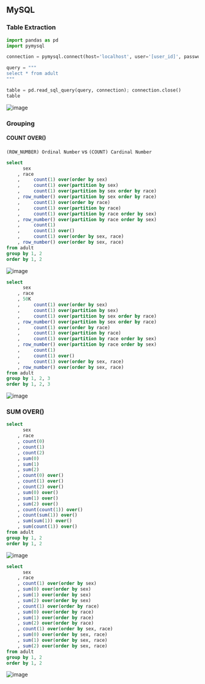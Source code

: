 
## MySQL
### Table Extraction
```python
import pandas as pd
import pymysql

connection = pymysql.connect(host='localhost', user='[user_id]', password='[password]', db='[database]', charset='utf8')

query = """
select * from adult
"""

table = pd.read_sql_query(query, connection); connection.close()
table
```
![image](https://user-images.githubusercontent.com/56889151/155865692-981285c1-553c-46eb-9ea4-7fcd6204c6de.png)


### Grouping
#### COUNT OVER()
`(ROW_NUMBER) Ordinal Number` vs `(COUNT) Cardinal Number`
```sql
select 
      sex
    , race
    ,     count(1) over(order by sex)
    ,     count(1) over(partition by sex)
    ,     count(1) over(partition by sex order by race)    
    , row_number() over(partition by sex order by race)
    ,     count(1) over(order by race)
    ,     count(1) over(partition by race)
    ,     count(1) over(partition by race order by sex)
    , row_number() over(partition by race order by sex)
    ,     count(1)
    ,     count(1) over()
    ,     count(1) over(order by sex, race)
    , row_number() over(order by sex, race)    
from adult
group by 1, 2
order by 1, 2
```
![image](https://user-images.githubusercontent.com/56889151/155869978-6043edf2-4f4f-4e24-a011-0d8e862cade0.png)

```sql
select 
      sex
    , race
    , 50K
    ,     count(1) over(order by sex)
    ,     count(1) over(partition by sex)
    ,     count(1) over(partition by sex order by race)    
    , row_number() over(partition by sex order by race)
    ,     count(1) over(order by race)
    ,     count(1) over(partition by race)
    ,     count(1) over(partition by race order by sex)
    , row_number() over(partition by race order by sex)
    ,     count(1)
    ,     count(1) over()
    ,     count(1) over(order by sex, race)
    , row_number() over(order by sex, race)    
from adult
group by 1, 2, 3
order by 1, 2, 3
```
![image](https://user-images.githubusercontent.com/56889151/155870074-b4fee3ac-ea4e-4945-bf87-3fd8b5fdf102.png)

### SUM OVER()
```sql
select 
      sex
    , race
    , count(0)    
    , count(1)
    , count(2)
    , sum(0)
    , sum(1)
    , sum(2)
    , count(0) over()
    , count(1) over()
    , count(2) over()
    , sum(0) over() 
    , sum(1) over()
    , sum(2) over()
    , count(count(1)) over()
    , count(sum(1)) over()
    , sum(sum(1)) over()
    , sum(count(1)) over()
from adult
group by 1, 2
order by 1, 2
```
![image](https://user-images.githubusercontent.com/56889151/155869554-1cc82776-9c86-4e9f-8397-7d101103770e.png)


```sql
select 
      sex
    , race
    , count(1) over(order by sex)
    , sum(0) over(order by sex) 
    , sum(1) over(order by sex)
    , sum(2) over(order by sex)
    , count(1) over(order by race)
    , sum(0) over(order by race) 
    , sum(1) over(order by race)
    , sum(2) over(order by race)
    , count(1) over(order by sex, race)        
    , sum(0) over(order by sex, race)    
    , sum(1) over(order by sex, race)    
    , sum(2) over(order by sex, race)    
from adult
group by 1, 2
order by 1, 2
```
![image](https://user-images.githubusercontent.com/56889151/155869814-8dede706-fc1a-4e8c-b7e3-6a3e26ab5524.png)
